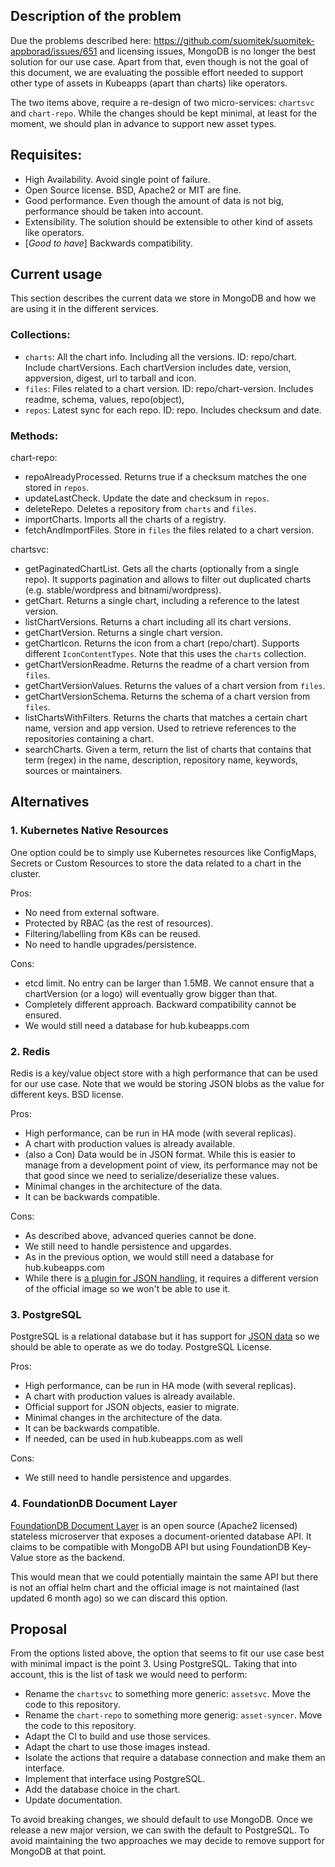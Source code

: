 ## Description of the problem

Due the problems described here: https://github.com/suomitek/suomitek-appborad/issues/651 and licensing issues, MongoDB is no longer the best solution for our use case. Apart from that, even though is not the goal of this document, we are evaluating the possible effort needed to support other type of assets in Kubeapps (apart than charts) like operators.

The two items above, require a re-design of two micro-services: `chartsvc` and `chart-repo`. While the changes should be kept minimal, at least for the moment, we should plan in advance to support new asset types.

## Requisites:

 - High Availability. Avoid single point of failure.
 - Open Source license. BSD, Apache2 or MIT are fine.
 - Good performance. Even though the amount of data is not big, performance should be taken into account.
 - Extensibility. The solution should be extensible to other kind of assets like operators.
 - [_Good to have_] Backwards compatibility.

## Current usage

This section describes the current data we store in MongoDB and how we are using it in the different services.

### Collections:

 - `charts`: All the chart info. Including all the versions. ID: repo/chart. Include chartVersions. Each chartVersion includes date, version, appversion, digest, url to tarball and icon.
 - `files`: Files related to a chart version. ID: repo/chart-version. Includes readme, schema, values, repo(object),
 - `repos`: Latest sync for each repo. ID: repo. Includes checksum and date.

### Methods:

 chart-repo:
  - repoAlreadyProcessed. Returns true if a checksum matches the one stored in `repos`.
  - updateLastCheck. Update the date and checksum in `repos`.
  - deleteRepo. Deletes a repository from `charts` and `files`.
  - importCharts. Imports all the charts of a registry.
  - fetchAndImportFiles. Store in `files` the files related to a chart version.
 
 chartsvc:
  - getPaginatedChartList. Gets all the charts (optionally from a single repo). It supports pagination and allows to filter out duplicated charts (e.g. stable/wordpress and bitnami/wordpress).
  - getChart. Returns a single chart, including a reference to the latest version.
  - listChartVersions. Returns a chart including all its chart versions.
  - getChartVersion. Returns a single chart version.
  - getChartIcon. Returns the icon from a chart (repo/chart). Supports different `IconContentTypes`. Note that this uses the `charts` collection.
  - getChartVersionReadme. Returns the readme of a chart version from `files`.
  - getChartVersionValues. Returns the values of a chart version from `files`.
  - getChartVersionSchema. Returns the schema of a chart version from `files`.
  - listChartsWithFilters. Returns the charts that matches a certain chart name, version and app version. Used to retrieve references to the repositories containing a chart.
  - searchCharts. Given a term, return the list of charts that contains that term (regex) in the name, description, repository name, keywords, sources or maintainers.

## Alternatives

### 1. Kubernetes Native Resources

One option could be to simply use Kubernetes resources like ConfigMaps, Secrets or Custom Resources to store the data related to a chart in the cluster.

Pros:
 - No need from external software.
 - Protected by RBAC (as the rest of resources).
 - Filtering/labelling from K8s can be reused.
 - No need to handle upgrades/persistence.

Cons:
 - etcd limit. No entry can be larger than 1.5MB. We cannot ensure that a chartVersion (or a logo) will eventually grow bigger than that.
 - Completely different approach. Backward compatibility cannot be ensured.
 - We would still need a database for hub.kubeapps.com

### 2. Redis

Redis is a key/value object store with a high performance that can be used for our use case. Note that we would be storing JSON blobs as the value for different keys. BSD license.

Pros:
 - High performance, can be run in HA mode (with several replicas).
 - A chart with production values is already available.
 - (also a Con) Data would be in JSON format. While this is easier to manage from a development point of view, its performance may not be that good since we need to serialize/deserialize these values.
 - Minimal changes in the architecture of the data.
 - It can be backwards compatible.

Cons:
 - As described above, advanced queries cannot be done.
 - We still need to handle persistence and upgardes.
 - As in the previous option, we would still need a database for hub.kubeapps.com
 - While there is [a plugin for JSON handling](https://redislabs.com/blog/redis-as-a-json-store/), it requires a different version of the official image so we won't be able to use it.

### 3. PostgreSQL

PostgreSQL is a relational database but it has support for [JSON data](https://www.postgresql.org/docs/current/functions-json.html) so we should be able to operate as we do today. PostgreSQL License.

Pros:
 - High performance, can be run in HA mode (with several replicas).
 - A chart with production values is already available.
 - Official support for JSON objects, easier to migrate.
 - Minimal changes in the architecture of the data.
 - It can be backwards compatible.
 - If needed, can be used in hub.kubeapps.com as well

Cons:
 - We still need to handle persistence and upgardes.

### 4. FoundationDB Document Layer

[FoundationDB Document Layer](https://github.com/FoundationDB/fdb-document-layer) is an open source (Apache2 licensed)  stateless microserver that exposes a document-oriented database API. It claims to be compatible with MongoDB API but using FoundationDB Key-Value store as the backend.

This would mean that we could potentially maintain the same API but there is not an offial helm chart and the official image is not maintained (last updated 6 month ago) so we can discard this option.

## Proposal

From the options listed above, the option that seems to fit our use case best with minimal impact is the point 3. Using PostgreSQL. Taking that into account, this is the list of task we would need to perform:

 - Rename the `chartsvc` to something more generic: `assetsvc`. Move the code to this repository.
 - Rename the `chart-repo` to something more generig: `asset-syncer`. Move the code to this repository.
 - Adapt the CI to build and use those services.
  - Adapt the chart to use those images instead.
 - Isolate the actions that require a database connection and make them an interface.
 - Implement that interface using PostgreSQL.
 - Add the database choice in the chart.
 - Update documentation.

To avoid breaking changes, we should default to use MongoDB. Once we release a new major version, we can swith the default to PostgreSQL. To avoid maintaining the two approaches we may decide to remove support for MongoDB at that point.
